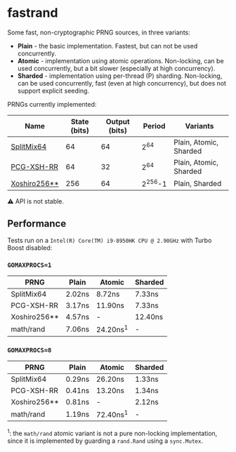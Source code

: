 # fastrand

Some fast, non-cryptographic PRNG sources, in three variants:

- **Plain** - the basic implementation. Fastest, but can not be used concurrently.
- **Atomic** - implementation using atomic operations. Non-locking, can be used concurrently, but a bit slower (especially at high concurrency).
- **Sharded** - implementation using per-thread (P) sharding. Non-locking, can be used concurrently, fast (even at high concurrency), but does not support explicit seeding.

PRNGs currently implemented:

| Name                                                         | State (bits) | Output (bits) | Period            | Variants               |
| ------------------------------------------------------------ | ------------ | ------------- | ----------------- | ---------------------- |
| [SplitMix64](https://dl.acm.org/doi/10.1145/2714064.2660195) | 64           | 64            | 2<sup>64</sup>    | Plain, Atomic, Sharded |
| [PCG-XSH-RR](https://www.pcg-random.org/)                    | 64           | 32            | 2<sup>64</sup>    | Plain, Atomic, Sharded |
| [Xoshiro256**](http://prng.di.unimi.it/)                     | 256          | 64            | 2<sup>256</sup>-1 | Plain, Sharded         |

:warning: API is not stable.

## Performance

Tests run on a `Intel(R) Core(TM) i9-8950HK CPU @ 2.90GHz` with Turbo Boost disabled:

### `GOMAXPROCS=1`

| PRNG         | Plain  | Atomic              | Sharded |
| ------------ | ------ | ------------------- | ------- |
| SplitMix64   | 2.02ns | 8.72ns              | 7.33ns  |
| PCG-XSH-RR   | 3.17ns | 11.90ns             | 7.33ns  |
| Xoshiro256** | 4.57ns | -                   | 12.40ns |
| math/rand    | 7.06ns | 24.20ns<sup>1</sup> | -       |

### `GOMAXPROCS=8`

| PRNG         | Plain  | Atomic              | Sharded |
| ------------ | ------ | ------------------- | ------- |
| SplitMix64   | 0.29ns | 26.20ns             | 1.33ns  |
| PCG-XSH-RR   | 0.41ns | 13.20ns             | 1.34ns  |
| Xoshiro256** | 0.81ns | -                   | 2.12ns  |
| math/rand    | 1.19ns | 72.40ns<sup>1</sup> | -       |

<sup>1</sup>: the `math/rand` atomic variant is not a pure non-locking implementation, since it is implemented by guarding a `rand.Rand` using a `sync.Mutex`.

